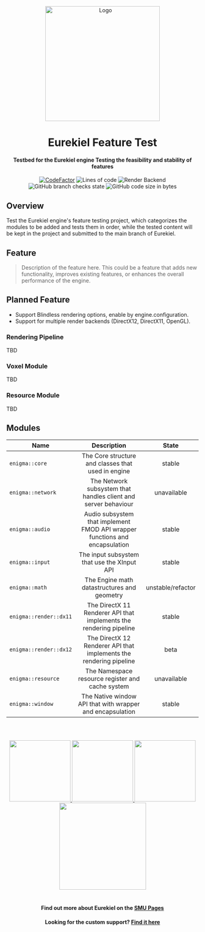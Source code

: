 <p align="center"><img src="https://github.com/user-attachments/assets/a1b5abfc-f1e5-4615-bd7c-358b389afbd8" alt="Logo" width="300"></p>

<h1 align="center"> Eurekiel Feature Test</h1>
<h4 align="center">Testbed for the Eurekiel engine Testing the feasibility and stability of features</h4>
<p align="center">
<a href="https://www.codefactor.io/repository/github/caishangqi/Eurekiel"><img src="https://www.codefactor.io/repository/github/caishangqi/EnigmaVoxel/badge" alt="CodeFactor" /></a>
<img alt="Lines of code" src="https://img.shields.io/badge/Render API-DirectX12 | DirectX11 | OpenGL-242629">
<img alt="Render Backend" src="https://img.shields.io/badge/C++-17-cherry">
<img alt="GitHub branch checks state" src="https://img.shields.io/github/checks-status/Caishangqi/Eurekiel/master?label=build">
<img alt="GitHub code size in bytes" src="https://img.shields.io/github/languages/code-size/Caishangqi/Eurekiel">
</p>

## Overview

Test the Eurekiel engine's feature testing project, which categorizes the modules to be added and tests them in order, while the tested content will be kept in the project and submitted to the main branch of Eurekiel.
## Feature

> Description of the feature here. This could be a feature that adds new functionality, improves existing features, or enhances the overall performance of the engine.

## Planned Feature

- Support Blindless rendering options, enable by engine.configuration.
- Support for multiple render backends (DirectX12, DirectX11, OpenGL).


### Rendering Pipeline

TBD

### Voxel Module

TBD

### Resource Module

TBD

## Modules

| **Name**               |                               **Description**                               |     **State**     |
|------------------------|:---------------------------------------------------------------------------:|:-----------------:|
| `enigma::core`         |             The Core structure and classes that used in engine              |      stable       |
| `enigma::network`      |       The Network subsystem that handles client and server behaviour        |    unavailable    |
| `enigma::audio`        | Audio subsystem that implement FMOD API wrapper functions and encapsulation |      stable       |
| `enigma::input`        |                 The input subsystem that use the XInput API                 |      stable       |
| `enigma::math`         |                 The Engine math datastructures and geometry                 | unstable/refactor |
| `enigma::render::dx11` |     The DirectX 11 Renderer API that implements the rendering pipeline      |      stable       |       beta        |
| `enigma::render::dx12` |     The DirectX 12 Renderer API that implements the rendering pipeline      |       beta        |       beta        |
| `enigma::resource`     |              The Namespace resource register and cache system               |    unavailable    |
| `enigma::window`       |          The Native window API that with wrapper and encapsulation          |      stable       |

##

<p>&nbsp;
</p>

<p align="center">
<a href="https://github.com/Caishangqi/Eurekiel/issues">
<img src="https://i.imgur.com/qPmjSXy.png" width="160" />
</a> 
<a href="https://github.com/Caishangqi/Eurekiel">
<img src="https://i.imgur.com/L1bU9mr.png" width="160" />
</a>
<a href="[https://discord.gg/3rPcYrPnAs](https://discord.gg/3rPcYrPnAs)">
<img src="https://i.imgur.com/uf6V9ZX.png" width="160" />
</a> 
<a href="https://github.com/Caishangqi">
<img src="https://i.imgur.com/fHQ45KR.png" width="227" />
</a>
</p>

<h1></h1>
<h4 align="center">Find out more about Eurekiel on the <a href="https://github.com/Caishangqi">SMU Pages</a></h4>
<h4 align="center">Looking for the custom support? <a href="https://github.com/Caishangqi">Find it here</a></h4>
